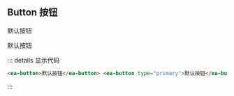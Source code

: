 ## Button 按钮

<ea-button>默认按钮</ea-button>

<ea-button type="primary">默认按钮</ea-button>

::: details 显示代码

```html
<ea-button>默认按钮</ea-button> <ea-button type="primary">默认按钮</ea-button>
```

:::
